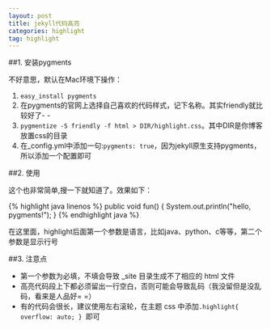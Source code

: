 ```yaml
---
layout: post
title: jekyll代码高亮
categories: highlight
tag: highlight
---
```


##1. 安装pygments

不好意思，默认在Mac环境下操作：

1. ```easy_install pygments```
2. 在pygments的官网上选择自己喜欢的代码样式，记下名称。其实friendly就比较好了- -
3. ```pygmentize -S friendly -f html > DIR/highlight.css```。其中DIR是你博客放置css的目录
4. 在_config.yml中添加一句:```pygments: true```，因为jekyll原生支持pygments，所以添加一个配置即可

##2. 使用

这个也非常简单,搜一下就知道了。效果如下：

{% highlight java linenos %}
public void fun() {
	System.out.println("hello, pygments!");
}
{% endhighlight java %}

在这里面，highlight后面第一个参数是语言，比如java、python、c等等，第二个参数是显示行号

##3. 注意点

* 第一个参数为必填，不填会导致 _site 目录生成不了相应的 html 文件
* 高亮代码段上下都必须留出一行空白，否则可能会导致乱码（我没留但是没乱码，看来是人品好= =）
* 有的代码会很长，建议使用左右滚轮，在主题 css 中添加```.highlight{ overflow: auto; } ```即可
